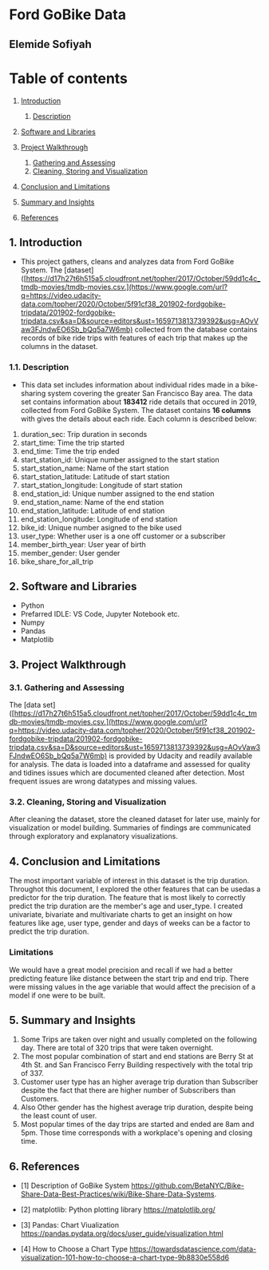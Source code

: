 # Ford GoBike Data
## Elemide Sofiyah


# Table of contents
1. [Introduction](#introduction)
    1. [Description](#description)
    
2. [Software and Libraries](#libraries)

3. [Project Walkthrough](#walk)
    1. [Gathering and Assessing](#sub1)
    2. [Cleaning, Storing and Visualization](#sub2)
        
4. [Conclusion and Limitations](#conclusion)

5. [Summary and Insights](#summary)

6. [References](#references)

## 1. Introduction <a name="introduction"></a>
- This project gathers, cleans and analyzes data from Ford GoBike System. The [dataset]([https://d17h27t6h515a5.cloudfront.net/topher/2017/October/59dd1c4c_tmdb-movies/tmdb-movies.csv.](https://www.google.com/url?q=https://video.udacity-data.com/topher/2020/October/5f91cf38_201902-fordgobike-tripdata/201902-fordgobike-tripdata.csv&sa=D&source=editors&ust=1659713813739392&usg=AOvVaw3FJndwEO6Sb_bQq5a7W6mb) collected from the database contains records of bike ride trips with features of each trip that makes up the columns in the dataset.
### 1.1. Description <a name="description"></a>
- This data set includes information about individual rides made in a bike-sharing system covering the greater San Francisco Bay area. The data set contains information about **183412** ride details that occured in 2019, collected from Ford GoBike System. The dataset contains **16 columns** with gives the details about each ride. Each column is described below:
1. duration_sec: Trip duration in seconds
2. start_time: Time the trip started
3. end_time: Time the trip ended
4. start_station_id: Unique number assigned to the start station
5. start_station_name: Name of the start station
6. start_station_latitude: Latitude of start station
7. start_station_longitude: Longitude of start station
8. end_station_id: Unique number assigned to the end station
9. end_station_name: Name of the end station
10. end_station_latitude: Latitude of end station
11. end_station_longitude: Longitude of end station
12. bike_id: Unique number asigned to the bike used
13. user_type: Whether user is a one off customer or a subscriber
14. member_birth_year: User year of birth
15. member_gender: User gender
16. bike_share_for_all_trip

    
## 2. Software and Libraries <a name="libraries"></a>
- Python
- Prefarred IDLE: VS Code, Jupyter Notebook etc.
- Numpy
- Pandas
- Matplotlib

## 3. Project Walkthrough <a name="walk"></a>
### 3.1. Gathering and Assessing <a name="sub1"></a>
The [data set]([https://d17h27t6h515a5.cloudfront.net/topher/2017/October/59dd1c4c_tmdb-movies/tmdb-movies.csv.](https://www.google.com/url?q=https://video.udacity-data.com/topher/2020/October/5f91cf38_201902-fordgobike-tripdata/201902-fordgobike-tripdata.csv&sa=D&source=editors&ust=1659713813739392&usg=AOvVaw3FJndwEO6Sb_bQq5a7W6mb) is provided by Udacity and readily available for analysis. 
The data is loaded into a dataframe and assessed for quality and tidines issues which are documented cleaned after detection. Most frequent issues are wrong datatypes and missing values.

### 3.2. Cleaning, Storing and Visualization <a name="sub2"></a>
After cleaning the dataset, store the cleaned dataset for later use, mainly for visualization or model building. Summaries of findings are communicated through exploratory and explanatory visualizations.

## 4. Conclusion and Limitations <a name="conclusion"></a>
The most important variable of interest in this dataset is the trip duration. 
Throughot this document, I explored the other features that can be usedas a predictor for the trip duration. 
The feature that is most likely to correctly predict the trip duration are the member's age and user_type. 
I created univariate, bivariate and multivariate charts to get an insight on how features like age, user type, gender and days of weeks can be a factor to predict the trip duration.

### Limitations
We would have a great model precision and recall if we had a better predicting feature like distance between the start trip and end trip. 
There were missing values in the age variable that would affect the precision of a model if one were to be built. 

## 5. Summary and Insights <a name="summary"></a>
1. Some Trips are taken over night and usually completed on the following day. There are total of 320 trips that were taken overnight.
2. The most popular combination of start and end stations are Berry St at 4th St. and San Francisco Ferry Building respectively with the total trip of 337.
3. Customer user type has an higher average trip duration than Subscriber despite the fact that there are higher number of Subscribers than Customers.
4. Also Other gender has the highest average trip duration, despite being the least count of user.
5. Most popular times of the day trips are started and ended are 8am and 5pm. Those time corresponds with a workplace's opening and closing time.

## 6. References <a name="references"></a>
- [1]  Description of GoBike System
 https://github.com/BetaNYC/Bike-Share-Data-Best-Practices/wiki/Bike-Share-Data-Systems.


- [2] matplotlib: Python plotting library
https://matplotlib.org/

- [3] Pandas: Chart Viualization
https://pandas.pydata.org/docs/user_guide/visualization.html

- [4] How to Choose a Chart Type
https://towardsdatascience.com/data-visualization-101-how-to-choose-a-chart-type-9b8830e558d6
